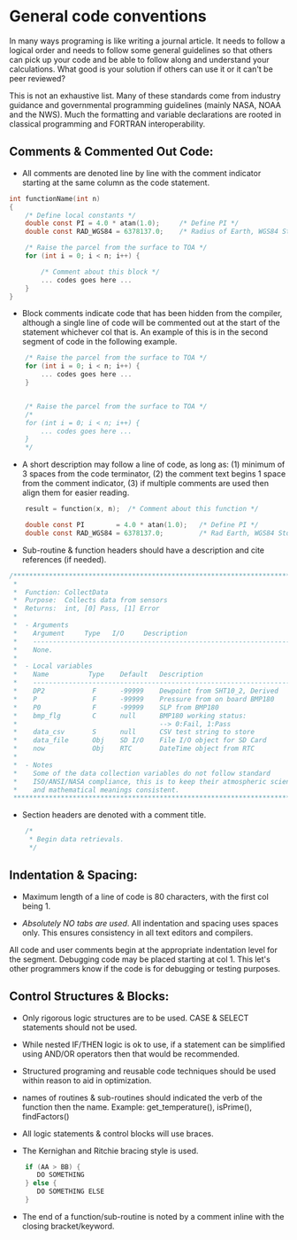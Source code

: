 # General code conventions

In many ways programing is like writing a journal article. It needs to follow a logical order and needs to follow some general guidelines so that others can pick up your code and be able to follow along and understand your calculations. What good is your solution if others can use it or it can't be peer reviewed?

This is not an exhaustive list. Many of these standards come from industry guidance and governmental programming guidelines (mainly NASA, NOAA and the NWS). Much the formatting and variable declarations are rooted in classical programming and FORTRAN interoperability.


## Comments & Commented Out Code:

* All comments are denoted line by line with the comment indicator starting at the same column as the code statement.

```c
int functionName(int n)
{
    /* Define local constants */
    double const PI = 4.0 * atan(1.0);     /* Define PI */
    double const RAD_WGS84 = 6378137.0;    /* Radius of Earth, WGS84 Std, [m] */

    /* Raise the parcel from the surface to TOA */
    for (int i = 0; i < n; i++) {

        /* Comment about this block */
        ... codes goes here ...
    }
}
```

* Block comments indicate code that has been hidden from the compiler, although a single line of code will be commented out at the start of the statement whichever col that is.  An example of this is in the second segment of code in the following example.

```c
    /* Raise the parcel from the surface to TOA */
    for (int i = 0; i < n; i++) {
        ... codes goes here ...
    }


    /* Raise the parcel from the surface to TOA */
    /*
    for (int i = 0; i < n; i++) {
        ... codes goes here ...
    }
    */
```

* A short description may follow a line of code, as long as: (1) minimum of 3 spaces from the code terminator, (2) the comment text begins 1 space from the comment indicator, (3) if multiple comments are used then align them for easier reading.

```c
    result = function(x, n);  /* Comment about this function */
```

```c
    double const PI        = 4.0 * atan(1.0);   /* Define PI */
    double const RAD_WGS84 = 6378137.0;         /* Rad Earth, WGS84 Std, [m] */
```

* Sub-routine & function headers should have a description and cite references (if needed).

```c
/*******************************************************************************
 *                                                                             *
 *  Function: CollectData                                                      *
 *  Purpose:  Collects data from sensors                                       *
 *  Returns:  int, [0] Pass, [1] Error                                         *
 *                                                                             *
 *  - Arguments                                                                *
 *    Argument     Type   I/O     Description                                  *
 *    ------------------------------------------------------------------------ *
 *    None.                                                                    *
 *                                                                             *
 *  - Local variables                                                          *
 *    Name          Type    Default   Description                              *
 *    ------------------------------------------------------------------------ *
 *    DP2            F      -99999    Dewpoint from SHT10_2, Derived           *
 *    P              F      -99999    Pressure from on board BMP180            *
 *    P0             F      -99999    SLP from BMP180                          *
 *    bmp_flg        C      null      BMP180 working status:                   *
 *                                    --> 0:Fail, 1:Pass                       *
 *    data_csv       S      null      CSV test string to store                 *
 *    data_file      Obj    SD I/O    File I/O object for SD Card              *
 *    now            Obj    RTC       DateTime object from RTC                 *
 *                                                                             *
 *  - Notes                                                                    *
 *    Some of the data collection variables do not follow standard             *
 *    ISO/ANSI/NASA compliance, this is to keep their atmospheric science      *   
 *    and mathematical meanings consistent.                                    *
 ******************************************************************************/
 ```

* Section headers are denoted with a comment title.

```c
    /*
     * Begin data retrievals.
     */
```

## Indentation & Spacing:

* Maximum length of a line of code is 80 characters, with the first col being 1.

* *Absolutely NO tabs are used*. All indentation and spacing uses spaces only. This ensures consistency in all text editors and compilers.

 All code and user comments begin at the appropriate indentation level for the segment. Debugging code may be placed starting at col 1. This let's other programmers know if the code is for debugging or testing purposes.


## Control Structures & Blocks:

* Only rigorous logic structures are to be used. CASE & SELECT statements should not be used.

* While nested IF/THEN logic is ok to use, if a statement can be simplified using AND/OR operators then that would be recommended.

* Structured programing and reusable code techniques should be used within reason to aid in optimization.

* names of routines & sub-routines should indicated the verb of the function then the name.
   Example: get_temperature(), isPrime(), findFactors()

* All logic statements & control blocks will use braces.
* The Kernighan and Ritchie bracing style is used.

```c
    if (AA > BB) {
       DO SOMETHING
    } else {
       DO SOMETHING ELSE
    }
```

* The end of a function/sub-routine is noted by a comment inline with the closing bracket/keyword.
